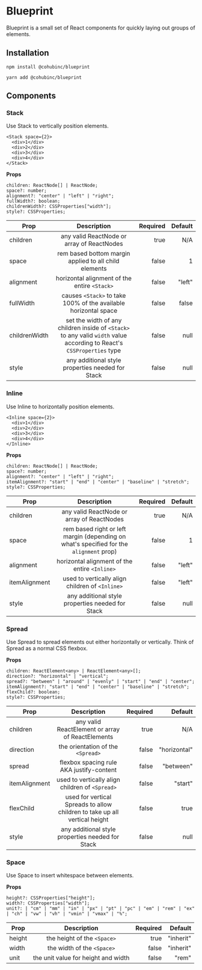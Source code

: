 # Blueprint

Blueprint is a small set of React components for quickly laying out groups of elements.

## Installation

`npm install @cohubinc/blueprint`

`yarn add @cohubinc/blueprint`

## Components

### Stack

Use Stack to vertically position elements.

```
<Stack space={2}>
  <div>1</div>
  <div>2</div>
  <div>3</div>
  <div>4</div>
</Stack>
```

**Props**

```
children: ReactNode[] | ReactNode;
space?: number;
alignment?: "center" | "left" | "right";
fullWidth?: boolean;
childrenWidth?: CSSProperties["width"];
style?: CSSProperties;
```

| Prop          |                                                      Description                                                       | Required | Default |
| ------------- | :--------------------------------------------------------------------------------------------------------------------: | -------: | ------: |
| children      |                                       any valid ReactNode or array of ReactNodes                                       |     true |     N/A |
| space         |                                 rem based bottom margin applied to all child elements                                  |    false |       1 |
| alignment     |                                      horizontal alignment of the entire `<Stack>`                                      |    false |  "left" |
| fullWidth     |                            causes `<Stack>` to take 100% of the available horizontal space                             |    false |   false |
| childrenWidth | set the width of any children inside of `<Stack>` to any valid `width` value according to React's `CSSProperties` type |    false |    null |
| style         |                                    any additional style properties needed for Stack                                    |    false |    null |

### Inline

Use Inline to horizontally position elements.

```
<Inline space={2}>
  <div>1</div>
  <div>2</div>
  <div>3</div>
  <div>4</div>
</Inline>
```

**Props**

```
children: ReactNode[] | ReactNode;
space?: number;
alignment?: "center" | "left" | "right";
itemAlignment?: "start" | "end" | "center" | "baseline" | "stretch";
style?: CSSProperties;
```

| Prop          |                                       Description                                       | Required | Default |
| ------------- | :-------------------------------------------------------------------------------------: | -------: | ------: |
| children      |                       any valid ReactNode or array of ReactNodes                        |     true |     N/A |
| space         | rem based right or left margin (depending on what's specified for the `alignment` prop) |    false |       1 |
| alignment     |                      horizontal alignment of the entire `<Inline>`                      |    false |  "left" |
| itemAlignment |                     used to vertically align children of `<Inline>`                     |    false |  "left" |
| style         |                    any additional style properties needed for Stack                     |    false |    null |

### Spread

Use Spread to spread elements out either horizontally or vertically. Think of Spread as a normal CSS flexbox.

**Props**

```
children: ReactElement<any> | ReactElement<any>[];
direction?: "horizontal" | "vertical";
spread?: "between" | "around" | "evenly" | "start" | "end" | "center";
itemAlignment?: "start" | "end" | "center" | "baseline" | "stretch";
flexChild?: boolean;
style?: CSSProperties;
```

| Prop          |                                Description                                 | Required |      Default |
| ------------- | :------------------------------------------------------------------------: | -------: | -----------: |
| children      |              any valid ReactElement or array of ReactElements              |     true |          N/A |
| direction     |                     the orientation of the `<Spread>`                      |    false | "horizontal" |
| spread        |                  flexbox spacing rule AKA justify-content                  |    false |    "between" |
| itemAlignment |              used to vertically align children of `<Spread>`               |    false |      "start" |
| flexChild     | used for vertical Spreads to allow children to take up all vertical height |    false |         true |
| style         |              any additional style properties needed for Stack              |    false |         null |

### Space

Use Space to insert whitespace between elements.

**Props**

```
height?: CSSProperties["height"];
width?: CSSProperties["width"];
unit?: | "cm" | "mm" | "in" | "px" | "pt" | "pc" | "em" | "rem" | "ex" | "ch" | "vw" | "vh" | "vmin" | "vmax" | "%";
```

| Prop   |             Description             | Required |   Default |
| ------ | :---------------------------------: | -------: | --------: |
| height |     the height of the `<Space>`     |     true | "inherit" |
| width  |     the width of the `<Space>`      |    false | "inherit" |
| unit   | the unit value for height and width |    false |     "rem" |

